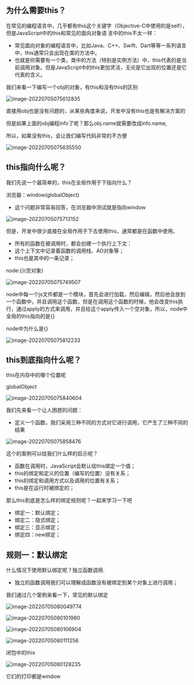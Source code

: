 ## 为什么需要this？

在常见的编程语言中，几乎都有this这个关键字（Objective-C中使用的是self），但是JavaScript中的this和常见的面向对象语 言中的this不太一样：

- 常见面向对象的编程语言中，比如Java、C++、Swift、Dart等等一系列语言中，this通常只会出现在类的方法中。
- 也就是你需要有一个类，类中的方法（特别是实例方法）中，this代表的是当前调用对象。但是JavaScript中的this更加灵活，无论是它出现的位置还是它代表的含义。

我们来看一下编写一个obj的对象，有this和没有this的区别

![image-20220705075612835](D:\studyMaterial\JS高级\笔记\4-JS函数的this指向\image-20220705075612835.png)

直接用obj也是没有问题的，从某些角度来说，开发中没有this也是有解决方案的

但是如果上面的obj编程info了呢？那么obj.name就需要改成info.name,

所以，如果没有this，会让我们编写代码非常的不方便

![image-20220705075635550](D:\studyMaterial\JS高级\笔记\4-JS函数的this指向\image-20220705075635550.png)



## this指向什么呢？

我们先说一个最简单的，this在全局作用于下指向什么？

浏览器：window(globalObject)

- 这个问题非常容易回答，在浏览器中测试就是指向window

![image-20220705075713152](D:\studyMaterial\JS高级\笔记\4-JS函数的this指向\image-20220705075713152.png)



但是，开发中很少直接在全局作用于下去使用this，通常都是在函数中使用。

- 所有的函数在被调用时，都会创建一个执行上下文：
- 这个上下文中记录着函数的调用栈、AO对象等；
- this也是其中的一条记录；

node:{}(空对象)

![image-20220705075749507](D:\studyMaterial\JS高级\笔记\4-JS函数的this指向\image-20220705075749507.png)



node中每一个js文件都是一个模块，首先会进行加载，然后编辑，然后他会放到一个函数中，并且调用这个函数，但是在调用这个函数的时候，他会改变this执行，通过apply的方式来调用，并且给这个apply传入一个空对象，所以，node中全局的this指向的是{}



node中为什么是{}

![image-20220705075812233](D:\studyMaterial\JS高级\笔记\4-JS函数的this指向\image-20220705075812233.png)





## this到底指向什么呢？

this在内存中的哪个位置呢

globalObject

![image-20220705075840604](D:\studyMaterial\JS高级\笔记\4-JS函数的this指向\image-20220705075840604.png)

我们先来看一个让人困惑的问题：

- 定义一个函数，我们采用三种不同的方式对它进行调用，它产生了三种不同的结果

![image-20220705075858476](D:\studyMaterial\JS高级\笔记\4-JS函数的this指向\image-20220705075858476.png)



这个的案例可以给我们什么样的启示呢？

- 函数在调用时，JavaScript会默认给this绑定一个值；
- this的绑定和定义的位置（编写的位置）没有关系；
- this的绑定和调用方式以及调用的位置有关系；
- this是在运行时被绑定的；

那么this到底是怎么样的绑定规则呢？一起来学习一下吧

- 绑定一：默认绑定；
- 绑定二：隐式绑定；
- 绑定三：显示绑定；
- 绑定四：new绑定；





## 规则一：默认绑定

什么情况下使用默认绑定呢？独立函数调用.

- 独立的函数调用我们可以理解成函数没有被绑定到某个对象上进行调用；

我们通过几个案例来看一下，常见的默认绑定

![image-20220705080049774](D:\studyMaterial\JS高级\笔记\4-JS函数的this指向\image-20220705080049774.png)

![image-20220705080101980](D:\studyMaterial\JS高级\笔记\4-JS函数的this指向\image-20220705080101980.png)

![image-20220705080106904](D:\studyMaterial\JS高级\笔记\4-JS函数的this指向\image-20220705080106904.png)

![image-20220705080111256](D:\studyMaterial\JS高级\笔记\4-JS函数的this指向\image-20220705080111256.png)

闭包中的this

![image-20220705080128235](D:\studyMaterial\JS高级\笔记\4-JS函数的this指向\image-20220705080128235.png)

它们的打印都是window







